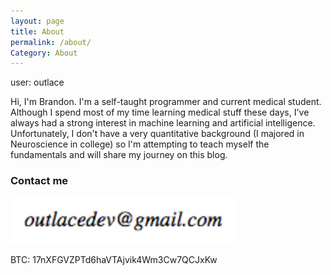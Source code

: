 ```yaml
---
layout: page
title: About
permalink: /about/
Category: About
---
```


user: outlace

Hi, I'm Brandon. I'm a self-taught programmer and current medical student.
Although I spend most of my time learning medical stuff these days, I've always had a
strong interest in machine learning and artificial intelligence. Unfortunately,
I don't have a very quantitative background (I majored in Neuroscience in college)
so I'm attempting to teach myself the fundamentals and will share my journey on this blog.

### Contact me

<img src="/images/emailaddr.svg" />

BTC: 17nXFGVZPTd6haVTAjvik4Wm3Cw7QCJxKw
